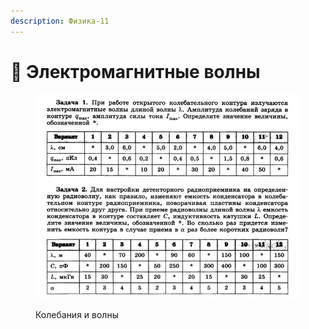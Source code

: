 ```yaml
---
description: Физика-11
---
```


# 📗 Электромагнитные волны

<figure><img src="../../../.gitbook/assets/image.png" alt=""><figcaption><p>Колебания и волны</p></figcaption></figure>
